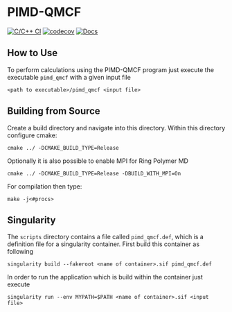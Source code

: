# PIMD-QMCF

[![C/C++ CI](https://github.com/pimd-qmcf/pimd_qmcf/actions/workflows/c-cpp.yml/badge.svg)](https://github.com/pimd-qmcf/pimd_qmcf/actions/workflows/c-cpp.yml)
[![codecov](https://codecov.io/gh/pimd-qmcf/pimd_qmcf/branch/main/graph/badge.svg?token=5WERM83FI0)](https://codecov.io/gh/pimd-qmcf/pimd_qmcf)
[![Docs](https://github.com/pimd-qmcf/pimd_qmcf/actions/workflows/jekyll-gh-pages.yml/badge.svg)](https://pimd-qmcf.github.io/pimd_qmcf/)

## How to Use

To perform calculations using the PIMD-QMCF program just execute the executable `pimd_qmcf` with a given input file

    <path to executable>/pimd_qmcf <input file>

## Building from Source

Create a build directory and navigate into this directory. Within this directory configure cmake:

    cmake ../ -DCMAKE_BUILD_TYPE=Release

Optionally it is also possible to enable MPI for Ring Polymer MD

    cmake ../ -DCMAKE_BUILD_TYPE=Release -DBUILD_WITH_MPI=On

For compilation then type:

    make -j<#procs>

## Singularity

The `scripts` directory contains a file called `pimd_qmcf.def`, which is a definition file for a singularity container. First build this container as following

    singularity build --fakeroot <name of container>.sif pimd_qmcf.def

In order to run the application which is build within the container just execute

    singularity run --env MYPATH=$PATH <name of container>.sif <input file>









